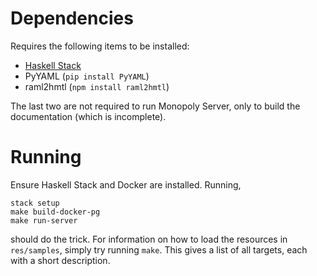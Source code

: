 # Dependencies

Requires the following items to be installed:

- [Haskell Stack](https://docs.haskellstack.org)
- PyYAML (`pip install PyYAML`)
- raml2hmtl (`npm install raml2hmtl`)

The last two are not required to run Monopoly Server, only to build the
documentation (which is incomplete).

# Running

Ensure Haskell Stack and Docker are installed. Running,

```shell
stack setup
make build-docker-pg
make run-server
```

should do the trick. For information on how to load the resources in
`res/samples`, simply try running `make`. This gives a list of all targets, each
with a short description.
